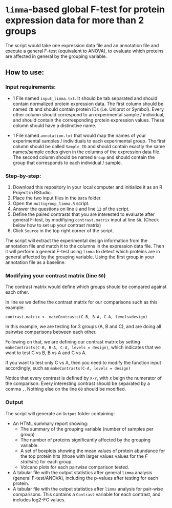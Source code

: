 # `limma`-based global F-test for protein expression data for more than 2 groups

The script would take one expression data file and an annotation file and execute a general F-test (equivalent to ANOVA), to evaluate which proteins are affected in general by the grouping variable.

## How to use:

###  Input requirements:

- 1 File named `input_limma.txt`. It should be tab separated and should contain normalized protein expression data. The first column should be named `ID` and should contain protein IDs (i.e. Uniprot or Symbol). Every other column should correspond to an experimental sample / individual, and should contain the corresponding protein expression values. These column should have a distinctive name.

- 1 File named `annotation.txt` that would map the names of your experimental samples / individuals to each experimental group. The first column should be called `Sample_ID` and should contain exactly the same names/sample codes given in the columns of the expression data file. The second column should be named `Group` and should contain the group that corresponds to each individual / sample.

### Step-by-step:

1. Download this repository in your local computer and initialize it as an R Project in RStudio.
2. Place the two input files in the `Data` folder.
3. Open the `multigroup_limma.R` script. 
4. Answer the questions on line `8` and line `12` of the script.
5. Define the paired contrasts that you are interested to evaluate after general F-test, by modifiying `contrast.matrix` input at line `60`. (Check below how to set up your contrast matrix)
6. Click `Source` in the top right corner of the script.

The script will extract the experimental design information from the annotation file and match it to the columns in the expression data file. Then it will perform a general F-test using `limma` to detect which proteins are in general affected by the grouping variable. Using the first group in your annotation file as a baseline.


### Modifying your contrast matrix (line `60`)

The contrast matrix would define which groups should be compared against each other.

In line `60` we define the contrast matrix for our comparisons such as this example:

```
contrast.matrix <- makeContrasts(C-B, B-A, C-A, levels=design)
```

In this example, we are testing for 3 groups (A, B and C), and are doing all pairwise comparisons between each other.

Following on that, we are defining our contrast matrix by setting `makeContrasts(C-B, B-A, C-A, levels = design)`, which indicates that we want to test C vs B, B vs A and C vs A. 

If you want to test only C vs A, then you need to modify the function input accordingly; such as `makeContrasts(C-A, levels = design)`

Notice that every contrast is defined by `X-Y`, with `X` beign the numerator of the comparison. Every interesting contrast should be separated by a comma `,`. Nothing else on the line `60` should be modified. 


### Output  

The script will generate an `Output` folder containing: 

- An HTML summary report showing:
  - The summary of the grouping variable (number of samples per group)
  - The number of proteins significantly affected by the grouping variable.
  - A set of boxplots showing the mean values of protein abundance for the top protein hits (those with larger values values for the _F statistic_) for each group.
  - Volcano plots for each pairwise comparison tested.
- A tabular file with the output statistics after general `limma` analysis (general F-test/ANOVA), including the p-values after testing for each protein.
- A tabular file with the output statistics after `limma` analysis for pair-wise comparisons. This contains a `Contrast` variable for each contrast, and includes log2-FC values.

